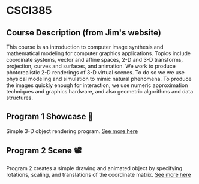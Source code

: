 # CSCI385

## Course Description (from Jim's website)

This course is an introduction to computer image synthesis and mathematical modeling for computer graphics applications. Topics include coordinate systems, vector and affine spaces, 2-D and 3-D transforms, projection, curves and surfaces, and animation. We work to produce photorealistic 2-D renderings of 3-D virtual scenes. To do so we we use physical modeling and simulation to mimic natural phenomena. To produce the images quickly enough for interaction, we use numeric approximation techniques and graphics hardware, and also geometric algorithms and data structures.

## Program 1 Showcase :mag_right:

Simple 3-D object rendering program. [See more here](https://github.com/AriaKillebrewBruehl/CSCI385/blob/main/showcase/README.md)

## Program 2 Scene :film_projector:

Program 2 creates a simple drawing and animated object by specifying rotations, scaling, and translations of the coordinate matrix. [See more here](https://github.com/AriaKillebrewBruehl/CSCI385/blob/main/scene/README.md)